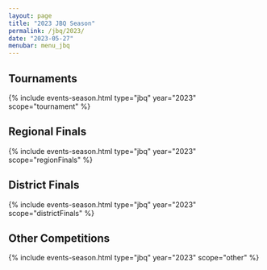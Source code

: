```yaml
---
layout: page
title: "2023 JBQ Season"
permalink: /jbq/2023/
date: "2023-05-27"
menubar: menu_jbq
---
```


## Tournaments

{% include events-season.html type="jbq" year="2023" scope="tournament" %}

## Regional Finals

{% include events-season.html type="jbq" year="2023" scope="regionFinals" %}

## District Finals

{% include events-season.html type="jbq" year="2023" scope="districtFinals" %}

## Other Competitions

{% include events-season.html type="jbq" year="2023" scope="other" %}